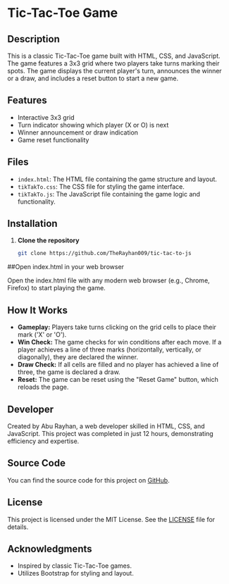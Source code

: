 # Tic-Tac-Toe Game

## Description

This is a classic Tic-Tac-Toe game built with HTML, CSS, and JavaScript. The game features a 3x3 grid where two players take turns marking their spots. The game displays the current player's turn, announces the winner or a draw, and includes a reset button to start a new game.

## Features

- Interactive 3x3 grid
- Turn indicator showing which player (X or O) is next
- Winner announcement or draw indication
- Game reset functionality

## Files

- `index.html`: The HTML file containing the game structure and layout.
- `tikTakTo.css`: The CSS file for styling the game interface.
- `tikTakTo.js`: The JavaScript file containing the game logic and functionality.

## Installation

1. **Clone the repository**

   ```bash
   git clone https://github.com/TheRayhan009/tic-tac-to-js

##Open index.html in your web browser

Open the index.html file with any modern web browser (e.g., Chrome, Firefox) to start playing the game.

## How It Works

- **Gameplay:** Players take turns clicking on the grid cells to place their mark ('X' or 'O').
- **Win Check:** The game checks for win conditions after each move. If a player achieves a line of three marks (horizontally, vertically, or diagonally), they are declared the winner.
- **Draw Check:** If all cells are filled and no player has achieved a line of three, the game is declared a draw.
- **Reset:** The game can be reset using the "Reset Game" button, which reloads the page.

## Developer

Created by Abu Rayhan, a web developer skilled in HTML, CSS, and JavaScript. This project was completed in just 12 hours, demonstrating efficiency and expertise.

## Source Code

You can find the source code for this project on [GitHub](https://github.com/TheRayhan009/tik-tac-toe).

## License

This project is licensed under the MIT License. See the [LICENSE](LICENSE) file for details.

## Acknowledgments

- Inspired by classic Tic-Tac-Toe games.
- Utilizes Bootstrap for styling and layout.

